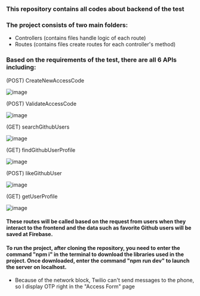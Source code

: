 ### This repository contains all codes about backend of the test
### The project consists of two main folders:

+ Controllers (contains files handle logic of each route)
+ Routes (contains files create routes for each controller's method)

### Based on the requirements of the test, there are all 6 APIs including:

(POST) CreateNewAccessCode

![image](https://user-images.githubusercontent.com/61352012/218249155-92e2685e-eb63-4c7c-9376-3d97fa4dcc2b.png)

(POST) ValidateAccessCode

![image](https://user-images.githubusercontent.com/61352012/218249195-9c8c3981-f25d-4362-83c7-8658e505a495.png)

(GET) searchGithubUsers

![image](https://user-images.githubusercontent.com/61352012/218249283-26c58e3f-5885-4ce0-ae75-fc9a29478729.png)

(GET) findGithubUserProfile

![image](https://user-images.githubusercontent.com/61352012/218250320-75477df1-8e20-402f-be70-e1ff2bb09eb0.png)

(POST) likeGithubUser

![image](https://user-images.githubusercontent.com/61352012/218250348-3569608a-a156-41fd-9d76-16d1417adcf3.png)

(GET) getUserProfile

![image](https://user-images.githubusercontent.com/61352012/218250450-77c724cb-bc09-474b-8439-a66a4c616746.png)

#### These routes will be called based on the request from users when they interact to the frontend and the data such as favorite Github users will be saved at Firebase.

#### To run the project, after cloning the repository, you need to enter the command "npm i" in the terminal to download the libraries used in the project. Once downloaded, enter the command "npm run dev" to launch the server on localhost.

* Because of the network block, Twilio can't send messages to the phone, so I display OTP right in the "Access Form" page
